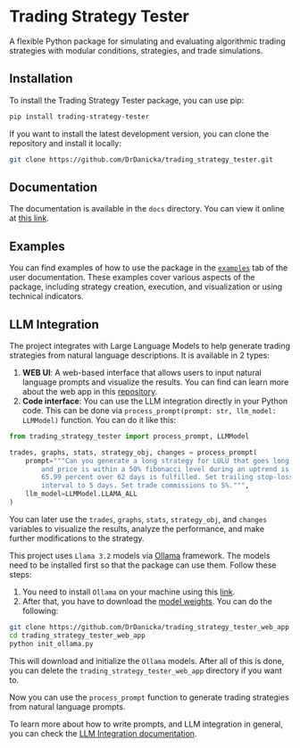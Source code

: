 # Trading Strategy Tester

A flexible Python package for simulating and evaluating algorithmic trading strategies with modular conditions, strategies, and trade simulations.

## Installation

To install the Trading Strategy Tester package, you can use pip:

```bash
pip install trading-strategy-tester
```

If you want to install the latest development version, you can clone the repository and install it locally:

```bash
git clone https://github.com/DrDanicka/trading_strategy_tester.git
```

## Documentation

The documentation is available in the `docs` directory. You can view it online at [this link](https://drdanicka.github.io/trading_strategy_tester/).

## Examples
You can find examples of how to use the package in the [`examples`](https://drdanicka.github.io/trading_strategy_tester/user/) tab of the user documentation. These examples cover various aspects of the package, including strategy creation, execution, and visualization or using technical indicators.

## LLM Integration

The project integrates with Large Language Models to help generate trading strategies from natural language descriptions. It is available in 2 types:

1. **WEB UI**: A web-based interface that allows users to input natural language prompts and visualize the results. You can find can learn more about the web app in this [repository](https://github.com/DrDanicka/trading_strategy_tester_web_app?tab=readme-ov-file).
2. **Code interface**: You can use the LLM integration directly in your Python code. This can be done via `process_prompt(prompt: str, llm_model: LLMModel)` function. You can do it like this:

```python
from trading_strategy_tester import process_prompt, LLMModel

trades, graphs, stats, strategy_obj, changes = process_prompt(
    prompt="""Can you generate a long strategy for LULU that goes long when the Open Price is in a negative trend for 77 days
        and price is within a 50% fibonacci level during an uptrend is correct and sells out when the Know Sure Thing varies by
        65.99 percent over 62 days is fulfilled. Set trailing stop-loss at 27.52%. Set the start date as 2013-12-13. Set the 
        interval to 5 days. Set trade commissions to 5%.""",
    llm_model=LLMModel.LLAMA_ALL
)
```

You can later use the `trades`, `graphs`, `stats`, `strategy_obj`, and `changes` variables to visualize the results, analyze the performance, and make further modifications to the strategy.

This project uses `Llama 3.2` models via [Ollama](https://ollama.com) framework. The models need to be installed first so that the package can use them. Follow these steps:
1. You need to install `Ollama` on your machine using this [link](https://ollama.com/download).
2. After that, you have to download the [model weights](https://huggingface.co/drdanicka/trading-strategy-tester-weights/tree/main). You can do the following:

```bash
git clone https://github.com/DrDanicka/trading_strategy_tester_web_app
cd trading_strategy_tester_web_app
python init_ollama.py
```
This will download and initialize the `Ollama` models. After all of this is done, you can delete the `trading_strategy_tester_web_app` directory if you want to.

Now you can use the `process_prompt` function to generate trading strategies from natural language prompts.

To learn more about how to write prompts, and LLM integration in general, you can check the [LLM Integration documentation](https://drdanicka.github.io/trading_strategy_tester/llm/).